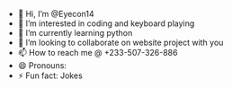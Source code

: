 - 👋 Hi, I’m @Eyecon14
- 👀 I’m interested in coding and keyboard playing
- 🌱 I’m currently learning python
- 💞️ I’m looking to collaborate on website project with you
- 📫 How to reach me @ +233-507-326-886
- 😄 Pronouns: 
- ⚡ Fun fact: Jokes

<!---
Eyecon14/Eyecon14 is a ✨ special ✨ repository because its `README.md` (this file) appears on your GitHub profile.
You can click the Preview link to take a look at your changes.
--->
